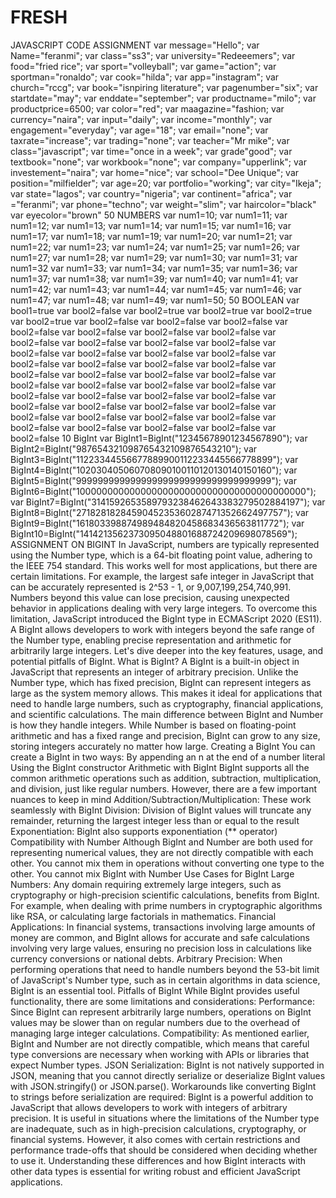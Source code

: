 # FRESH
JAVASCRIPT CODE ASSIGNMENT
var message="Hello";
var Name="feranmi";
var class="ss3";
var university="Redeeemers";
var food="fried rice";
var sport="volleyball";
var game="action";
var sportman="ronaldo";
var cook="hilda";
var app="instagram";
var church="rccg";
var book="isnpiring literature";
var pagenumber="six";
var startdate="may";
var enddate="september";
var productname="milo";
var productprice=6500;
var color="red";
var maagazine="fashion;
var currency="naira";
var input="daily";
var income="monthly";
var engagement="everyday";
var age="18";
var email="none";
var taxrate="increase";
var trading="none";
var teacher="Mr mike";
var class="javascript";
var time="once in a week";
var grade"good";
var textbook="none";
var workbook="none";
var company="upperlink";
var investement="naira";
var home="nice";
var school="Dee Unique";
var position="milfielder";
var age=20;
var portfolio="working";
var city="Ikeja";
var state="lagos";
var country="nigeria";
var continent="africa";
var ="feranmi";
var phone="techno";
var weight="slim";
var haircolor="black"
var eyecolor="brown"
50 NUMBERS
var num1=10;
var num1=11;
var num1=12;
var num1=13;
var num1=14;
var num1=15;
var num1=16;
var num1=17;
var num1=18;
var num1=19;
var num1=20;
var num1=21;
var num1=22;
var num1=23;
var num1=24;
var num1=25;
var num1=26;
var num1=27;
var num1=28;
var num1=29;
var num1=30;
var num1=31;
var num1=32
var num1=33;
var num1=34;
var num1=35;
var num1=36;
var num1=37;
var num1=38;
var num1=39;
var num1=40;
var num1=41;
var num1=42;
var num1=43;
var num1=44;
var num1=45;
var num1=46;
var num1=47;
var num1=48;
var num1=49;
var num1=50;
50 BOOLEAN
var bool1=true
var bool2=false
var bool2=true
var bool2=true
var bool2=true
var bool2=true
var bool2=false
var bool2=false
var bool2=false
var bool2=false
var bool2=false
var bool2=false
var bool2=false
var bool2=false
var bool2=false
var bool2=false
var bool2=false
var bool2=false
var bool2=false
var bool2=false
var bool2=false
var bool2=false
var bool2=false
var bool2=false
var bool2=false
var bool2=false
var bool2=false
var bool2=false
var bool2=false
var bool2=false
var bool2=false
var bool2=false
var bool2=false
var bool2=false
var bool2=false
var bool2=false
var bool2=false
var bool2=false
var bool2=false
var bool2=false
var bool2=false
var bool2=false
var bool2=false
var bool2=false
var bool2=false
var bool2=false
var bool2=false
var bool2=false
var bool2=false
var bool2=false
10 BigInt
var BigInt1=BigInt("12345678901234567890");
var BigInt2=BigInt("987654321098765432109876543210");
var BigInt3=BigInt("11223344556677889900112233445566778899");
var BigInt4=BigInt("102030405060708090100110120130140150160");
var BigInt5=BigInt("999999999999999999999999999999999999");
var BigInt6=BigInt("100000000000000000000000000000000000000000");
var BigInt7=BigInt("3141592653589793238462643383279502884197");
var BigInt8=BigInt("2718281828459045235360287471352662497757");
var BigInt9=BigInt("161803398874989484820458683436563811772");
var BigInt10=BigInt("1414213562373095048801688724209698078569");
ASSIGNMENT ON BIGINT
In JavaScript, numbers are typically represented using the Number type, which is a 64-bit floating point value, adhering to the IEEE 754 standard. This works well for most applications, but there are certain limitations. For example, the largest safe integer in JavaScript that can be accurately represented is 2^53 - 1, or 9,007,199,254,740,991. Numbers beyond this value can lose precision, causing unexpected behavior in applications dealing with very large integers.
To overcome this limitation, JavaScript introduced the BigInt type in ECMAScript 2020 (ES11). A BigInt allows developers to work with integers beyond the safe range of the Number type, enabling precise representation and arithmetic for arbitrarily large integers. Let's dive deeper into the key features, usage, and potential pitfalls of BigInt.
What is BigInt?
A BigInt is a built-in object in JavaScript that represents an integer of arbitrary precision. Unlike the Number type, which has fixed precision, BigInt can represent integers as large as the system memory allows. This makes it ideal for applications that need to handle large numbers, such as cryptography, financial applications, and scientific calculations.
The main difference between BigInt and Number is how they handle integers. While Number is based on floating-point arithmetic and has a fixed range and precision, BigInt can grow to any size, storing integers accurately no matter how large.
Creating a BigInt
You can create a BigInt in two ways:
By appending an n at the end of a number literal
Using the BigInt constructor
Arithmetic with BigInt
BigInt supports all the common arithmetic operations such as addition, subtraction, multiplication, and division, just like regular numbers. However, there are a few important nuances to keep in mind
Addition/Subtraction/Multiplication: These work seamlessly with BigInt
Division: Division of BigInt values will truncate any remainder, returning the largest integer less than or equal to the result
Exponentiation: BigInt also supports exponentiation (** operator)
Compatibility with Number
Although BigInt and Number are both used for representing numerical values, they are not directly compatible with each other. You cannot mix them in operations without converting one type to the other.
You cannot mix BigInt with Number
Use Cases for BigInt
Large Numbers: Any domain requiring extremely large integers, such as cryptography or high-precision scientific calculations, benefits from BigInt. For example, when dealing with prime numbers in cryptographic algorithms like RSA, or calculating large factorials in mathematics.
Financial Applications: In financial systems, transactions involving large amounts of money are common, and BigInt allows for accurate and safe calculations involving very large values, ensuring no precision loss in calculations like currency conversions or national debts.
Arbitrary Precision: When performing operations that need to handle numbers beyond the 53-bit limit of JavaScript's Number type, such as in certain algorithms in data science, BigInt is an essential tool.
Pitfalls of BigInt
While BigInt provides useful functionality, there are some limitations and considerations:
Performance: Since BigInt can represent arbitrarily large numbers, operations on BigInt values may be slower than on regular numbers due to the overhead of managing large integer calculations.
Compatibility: As mentioned earlier, BigInt and Number are not directly compatible, which means that careful type conversions are necessary when working with APIs or libraries that expect Number types.
JSON Serialization: BigInt is not natively supported in JSON, meaning that you cannot directly serialize or deserialize BigInt values with JSON.stringify() or JSON.parse(). Workarounds like converting BigInt to strings before serialization are required:
BigInt is a powerful addition to JavaScript that allows developers to work with integers of arbitrary precision. It is useful in situations where the limitations of the Number type are inadequate, such as in high-precision calculations, cryptography, or financial systems. However, it also comes with certain restrictions and performance trade-offs that should be considered when deciding whether to use it. Understanding these differences and how BigInt interacts with other data types is essential for writing robust and efficient JavaScript applications.
